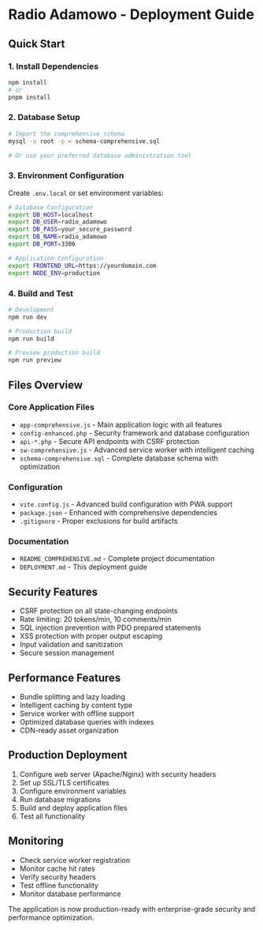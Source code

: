 # Radio Adamowo - Deployment Guide

## Quick Start

### 1. Install Dependencies
```bash
npm install
# or
pnpm install
```

### 2. Database Setup
```bash
# Import the comprehensive schema
mysql -u root -p < schema-comprehensive.sql

# Or use your preferred database administration tool
```

### 3. Environment Configuration
Create `.env.local` or set environment variables:

```bash
# Database Configuration
export DB_HOST=localhost
export DB_USER=radio_adamowo
export DB_PASS=your_secure_password
export DB_NAME=radio_adamowo
export DB_PORT=3306

# Application Configuration
export FRONTEND_URL=https://yourdomain.com
export NODE_ENV=production
```

### 4. Build and Test
```bash
# Development
npm run dev

# Production build
npm run build

# Preview production build
npm run preview
```

## Files Overview

### Core Application Files
- `app-comprehensive.js` - Main application logic with all features
- `config-enhanced.php` - Security framework and database configuration
- `api-*.php` - Secure API endpoints with CSRF protection
- `sw-comprehensive.js` - Advanced service worker with intelligent caching
- `schema-comprehensive.sql` - Complete database schema with optimization

### Configuration
- `vite.config.js` - Advanced build configuration with PWA support
- `package.json` - Enhanced with comprehensive dependencies
- `.gitignore` - Proper exclusions for build artifacts

### Documentation
- `README_COMPREHENSIVE.md` - Complete project documentation
- `DEPLOYMENT.md` - This deployment guide

## Security Features
- CSRF protection on all state-changing endpoints
- Rate limiting: 20 tokens/min, 10 comments/min
- SQL injection prevention with PDO prepared statements
- XSS protection with proper output escaping
- Input validation and sanitization
- Secure session management

## Performance Features
- Bundle splitting and lazy loading
- Intelligent caching by content type
- Service worker with offline support
- Optimized database queries with indexes
- CDN-ready asset organization

## Production Deployment
1. Configure web server (Apache/Nginx) with security headers
2. Set up SSL/TLS certificates
3. Configure environment variables
4. Run database migrations
5. Build and deploy application files
6. Test all functionality

## Monitoring
- Check service worker registration
- Monitor cache hit rates
- Verify security headers
- Test offline functionality
- Monitor database performance

The application is now production-ready with enterprise-grade security and performance optimization.